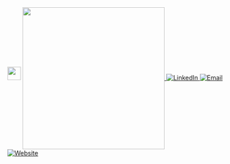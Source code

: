 <img src="https://raw.githubusercontent.com/aemmadi/aemmadi/master/wave.gif" width="30px">

<a href="#">
	<img width=320 align="center" src="https://i.imgur.com/3PkLWL6.gif">
</a>

<a href="https://www.linkedin.com/in/huu-dong/" target="_blank">
		<img alt="LinkedIn" src="https://img.shields.io/badge/.-@huudong-lightgrey?style=flat&logo=linkedin">
	</a>
	<a href="mailto:kyhuudong@gmail.com">
		<img alt="Email" src="https://img.shields.io/badge/.-kyhuudong@gmail.com-orange?style=flat&logo=gmail">
	</a>
	<a href="https://kyhuudongtags.netlify.app/" target="_blank">
		<img alt="Website" src="https://img.shields.io/badge/.-www.kyhuudong.info-ff69b4?style=flat&logo=google-chrome">
	</a>

<!-- ### <img src="https://raw.githubusercontent.com/aemmadi/aemmadi/master/wave.gif" width="30px">
<a href="#">
	<img width=320 align="right" src="https://i.imgur.com/3PkLWL6.gif">
</a>

- 💪 I’m currently working on [EDSDA](https://github.com/sdateamdtu2020/SDA-v2.0) project
- 🔥 I’m currently learning (python, ETL automation <img src="https://media.giphy.com/media/WUlplcMpOCEmTGBtBW/giphy.gif" width="30">)
- 👯 I’m looking to collaborate on (ETL field)
- 🤔 I’m looking for help with (grirlls <img src="https://media.giphy.com/media/LnQjpWaON8nhr21vNW/giphy.gif" width="30">)
- 💬 Ask me about (About me)
- 📫 How to reach me: (kyhuudong@gmail.com)
- 😄 Pronouns: D O N G (Do not pronoun without N 😢)
- ⚡ Fun fact: (I am !g _ _)

<p align="left">
  <a href="https://discord.gg/dE2vbfSC" target="_blank"><img alt="Discord - Miku#0039" title="Discord" height="42" width="42" src="https://raw.githubusercontent.com/peterthehan/peterthehan/master/assets/discord.svg"></a>
  <a href="https://facebook.com/huu.dong.1" target="_blank"><img alt="Facebook" title="Facebook" height="42" width="42" src="https://raw.githubusercontent.com/peterthehan/peterthehan/master/assets/facebook.svg"></a>
  <a href="https://www.reddit.com/user/ykgnod" target="_blank"><img alt="Reddit" title="Reddit" height="42" width="42" src="https://raw.githubusercontent.com/peterthehan/peterthehan/master/assets/reddit.svg"></a>	
</p>
<p>
	<a href="https://www.linkedin.com/in/huu-dong/" target="_blank">
		<img alt="LinkedIn" src="https://img.shields.io/badge/.-@huudong-lightgrey?style=flat&logo=linkedin">
	</a>
	<a href="mailto:kyhuudong@gmail.com">
		<img alt="Email" src="https://img.shields.io/badge/.-kyhuudong@gmail.com-orange?style=flat&logo=gmail">
	</a>
	<a href="https://kyhuudong.netlify.app/" target="_blank">
		<img alt="Website" src="https://img.shields.io/badge/.-www.kyhuudong.info-ff69b4?style=flat&logo=google-chrome">
	</a>
</p> -->
